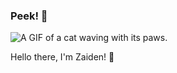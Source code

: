 ### Peek! 👀

![A GIF of a cat waving with its paws.](https://media.giphy.com/media/vFKqnCdLPNOKc/giphy.gif)

Hello there, I'm Zaiden! 👋

<!--
**Synceratus/Synceratus** is a ✨ _special_ ✨ repository because its `README.md` (this file) appears on your GitHub profile.

Here are some ideas to get you started:

- 🔭 I’m currently working on ...
- 🌱 I’m currently learning ...
- 👯 I’m looking to collaborate on ...
- 🤔 I’m looking for help with ...
- 💬 Ask me about ...
- 📫 How to reach me: ...
- 😄 Pronouns: ...
- ⚡ Fun fact: ...
-->
